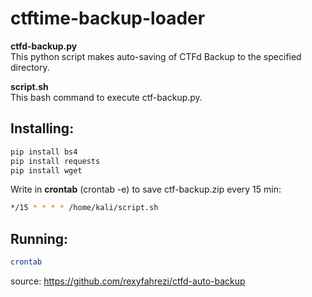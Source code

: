 # ctftime-backup-loader

<b>ctfd-backup.py</b><br>
This python script makes auto-saving of CTFd Backup to the specified directory.<br>

<b>script.sh</b><br>
This bash command to execute ctf-backup.py.

## Installing:
```bash
pip install bs4
pip install requests
pip install wget
```


Write in <b>crontab</b> (crontab -e) to save ctf-backup.zip every 15 min:
```bash
*/15 * * * * /home/kali/script.sh
```

## Running:
```bash
crontab
```

source: https://github.com/rexyfahrezi/ctfd-auto-backup

